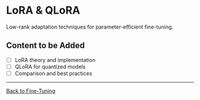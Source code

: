 # LoRA & QLoRA

Low-rank adaptation techniques for parameter-efficient fine-tuning.

## Content to be Added
- [ ] LoRA theory and implementation
- [ ] QLoRA for quantized models
- [ ] Comparison and best practices

---

[Back to Fine-Tuning](../README.md)

